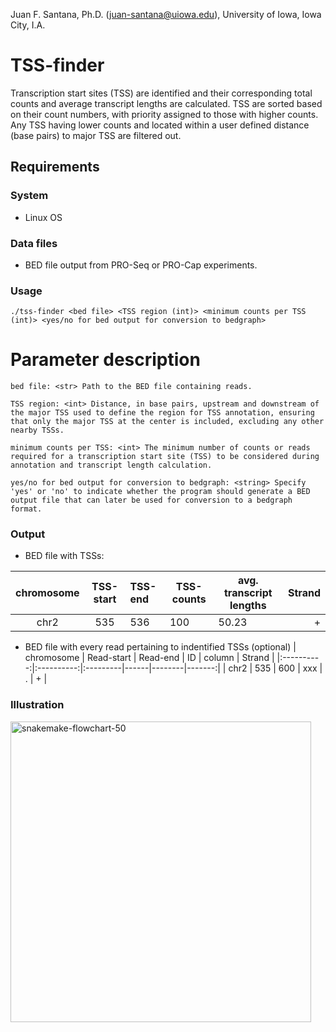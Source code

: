 Juan F. Santana, Ph.D. (juan-santana@uiowa.edu), University of Iowa, Iowa City, I.A.

# TSS-finder
Transcription start sites (TSS) are identified and their corresponding total counts and average transcript lengths are calculated. TSS are sorted based on their count numbers, with priority assigned to those with higher counts. Any TSS having lower counts and located within a user defined distance (base pairs) to major TSS are filtered out.

## Requirements

### System

- Linux OS

### Data files

- BED file output from PRO-Seq or PRO-Cap experiments.

### Usage

```
./tss-finder <bed file> <TSS region (int)> <minimum counts per TSS (int)> <yes/no for bed output for conversion to bedgraph>
```

# Parameter description #
```
bed file: <str> Path to the BED file containing reads.

TSS region: <int> Distance, in base pairs, upstream and downstream of the major TSS used to define the region for TSS annotation, ensuring that only the major TSS at the center is included, excluding any other nearby TSSs.

minimum counts per TSS: <int> The minimum number of counts or reads required for a transcription start site (TSS) to be considered during annotation and transcript length calculation.

yes/no for bed output for conversion to bedgraph: <string> Specify 'yes' or 'no' to indicate whether the program should generate a BED output file that can later be used for conversion to a bedgraph format.

```

### Output
- BED file with TSSs:

| chromosome | TSS-start | TSS-end | TSS-counts | avg. transcript lengths | Strand |
|:----------:|:---------:|:--------|------------|-------------------------|-------:|
|    chr2    |    535    |    536  |     100    |           50.23         |   +    |


- BED file with every read pertaining to indentified TSSs (optional)
| chromosome | Read-start | Read-end |  ID  | column | Strand |
|:----------:|:----------:|:---------|------|--------|-------:|
|    chr2    |    535     |   600    |  xxx |   .    |   +    |

### Illustration

<img width="481" alt="snakemake-flowchart-50" src="https://github.com/JuanFSantana/TSS-finder/assets/38702786/d8bff4d5-ae5a-45dd-8d87-e4131d1f1a49">
